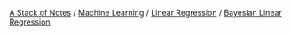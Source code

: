 [A Stack of Notes](../../../a-stack-of-notes.md) / [Machine Learning](../../machine-learning.md) / [Linear Regression](../linear-regression.md) / [Bayesian Linear Regression](bayesian-linear-regression.md)
